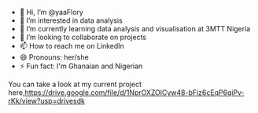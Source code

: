 - 👋 Hi, I’m @yaaFlory
- 👀 I’m interested in data analysis
- 🌱 I’m currently learning data analysis and visualisation at 3MTT Nigeria
- 💞️ I’m looking to collaborate on projects
- 📫 How to reach me on LinkedIn 
- 😄 Pronouns: her/she
- ⚡ Fun fact: I'm Ghanaian and Nigerian


You can take a look at my current project here,https://drive.google.com/file/d/1NprOXZOlCyw48-bFiz6cEqP6qiPv-rKk/view?usp=drivesdk
